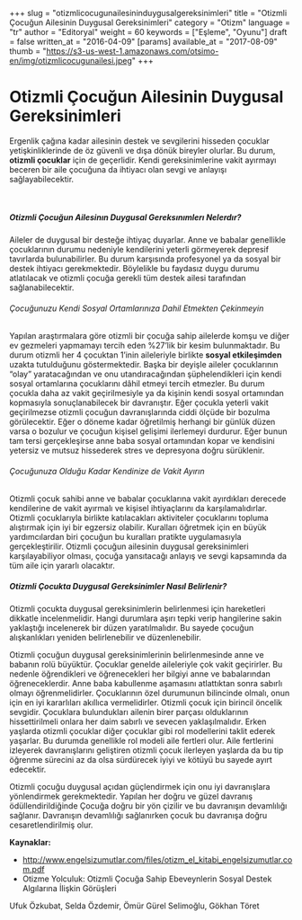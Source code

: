 +++
slug = "otizmlicocugunailesininduygusalgereksinimleri"
title = "Otizmli Çocuğun Ailesinin Duygusal Gereksinimleri"
category = "Otizm"
language = "tr"
author = "Editoryal"
weight = 60
keywords = ["Eşleme", "Oyunu"]
draft = false
written_at = "2016-04-09"
[params]
available_at = "2017-08-09"
thumb = "https://s3-us-west-1.amazonaws.com/otsimo-en/img/otizmlicocugunailesi.jpeg"
+++


# Otizmli Çocuğun Ailesinin Duygusal Gereksinimleri

Ergenlik çağına kadar ailesinin destek ve sevgilerini hisseden çocuklar yetişkinliklerinde de öz güvenli ve dışa dönük bireyler olurlar. Bu durum, **otizmli çocuklar** için de geçerlidir. Kendi gereksinimlerine vakit ayırmayı beceren bir aile çocuğuna da ihtiyacı olan sevgi ve anlayışı sağlayabilecektir.

 

##### Otizmli Çocuğun Ailesinın Duygusal Gereksınımlerı Nelerdır?

Aileler de duygusal bir desteğe ihtiyaç duyarlar. Anne ve babalar genellikle çocuklarının durumu nedeniyle kendilerini yeterli görmeyerek depresif tavırlarda bulunabilirler. Bu durum karşısında profesyonel ya da sosyal bir destek ihtiyacı gerekmektedir. Böylelikle bu faydasız duygu durumu atlatılacak ve otizmli çocuğa gerekli tüm destek ailesi tarafından sağlanabilecektir.

###### Çocuğunuzu Kendi Sosyal Ortamlarınıza Dahil Etmekten Çekinmeyin

Yapılan araştırmalara göre otizmli bir çocuğa sahip ailelerde komşu ve diğer ev gezmeleri yapmamayı tercih eden %27’lik bir kesim bulunmaktadır. Bu durum otizmli her 4 çocuktan 1’inin aileleriyle birlikte **sosyal etkileşimden** uzakta tutulduğunu göstermektedir. Başka bir deyişle aileler çocuklarının “olay” yaratacağından ve onu utandıracağından şüphelendikleri için kendi sosyal ortamlarına çocuklarını dâhil etmeyi tercih etmezler. Bu durum çocukla daha az vakit geçirilmesiyle ya da kişinin kendi sosyal ortamından kopmasıyla sonuçlanabilecek bir davranıştır. Eğer çocukla yeterli vakit geçirilmezse otizmli çocuğun davranışlarında ciddi ölçüde bir bozulma görülecektir. Eğer o döneme kadar öğretilmiş herhangi bir günlük düzen varsa o bozulur ve çocuğun kişisel gelişimi ilerlemeyi durdurur. Eğer bunun tam tersi gerçekleşirse anne baba sosyal ortamından kopar ve kendisini yetersiz ve mutsuz hissederek stres ve depresyona doğru sürüklenir.

###### Çocuğunuza Olduğu Kadar Kendinize de Vakit Ayırın

Otizmli çocuk sahibi anne ve babalar çocuklarına vakit ayırdıkları derecede kendilerine de vakit ayırmalı ve kişisel ihtiyaçlarını da karşılamalıdırlar. Otizmli çocuklarıyla birlikte katılacakları aktiviteler çocuklarını topluma alıştırmak için iyi bir egzersiz olabilir. Kuralları öğretmek için en büyük yardımcılardan biri çocuğun bu kuralları pratikte uygulamasıyla gerçekleştirilir. Otizmli çocuğun ailesinin duygusal gereksinimleri karşılayabiliyor olması, çocuğa yansıtacağı anlayış ve sevgi kapsamında da tüm aile için yararlı olacaktır.


##### Otizmli Çocukta Duygusal Gereksinimler Nasıl Belirlenir?

Otizmli çocukta duygusal gereksinimlerin belirlenmesi için hareketleri dikkatle incelenmelidir. Hangi durumlara aşırı tepki verip hangilerine sakin yaklaştığı incelenerek bir düzen yaratılmalıdır. Bu sayede çocuğun alışkanlıkları yeniden belirlenebilir ve düzenlenebilir.

Otizmli çocuğun duygusal gereksinimlerinin belirlenmesinde anne ve babanın rolü büyüktür. Çocuklar genelde aileleriyle çok vakit geçirirler. Bu nedenle öğrendikleri ve öğrenecekleri her bilgiyi anne ve babalarından öğreneceklerdir. Anne baba kabullenme aşamasını atlattıktan sonra sabırlı olmayı öğrenmelidirler. Çocuklarının özel durumunun bilincinde olmalı, onun için en iyi kararlıları akıllıca vermelidirler. Otizmli çocuk için birincil öncelik sevgidir. Çocuklara bulundukları ailenin birer parçası olduklarının hissettirilmeli onlara her daim sabırlı ve sevecen yaklaşılmalıdır. Erken yaşlarda otizmli çocuklar diğer çocuklar gibi rol modellerini taklit ederek yaşarlar. Bu durumda genellikle rol modeli aile fertleri olur. Aile fertlerini izleyerek davranışlarını geliştiren otizmli çocuk ilerleyen yaşlarda da bu tip öğrenme sürecini az da olsa sürdürecek iyiyi ve kötüyü bu sayede ayırt edecektir.

Otizmli çocuğu duygusal açıdan güçlendirmek için onu iyi davranışlara yönlendirmek gerekmektedir. Yapılan her doğru ve güzel davranış ödüllendirildiğinde Çocuğa doğru bir yön çizilir ve bu davranışın devamlılığı sağlanır. Davranışın devamlılığı sağlanırken çocuk bu davranışa doğru cesaretlendirilmiş olur.

**Kaynaklar:**

  * http://www.engelsizumutlar.com/files/otizm_el_kitabi_engelsizumutlar.com.pdf
  * Otizme Yolculuk: Otizmli Çocuğa Sahip Ebeveynlerin Sosyal Destek Algılarına İlişkin Görüşleri

Ufuk Özkubat, Selda Özdemir, Ömür Gürel Selimoğlu, Gökhan Töret
